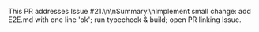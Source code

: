 This PR addresses Issue #21.\n\nSummary:\nImplement small change: add E2E.md with one line 'ok'; run typecheck & build; open PR linking Issue.

